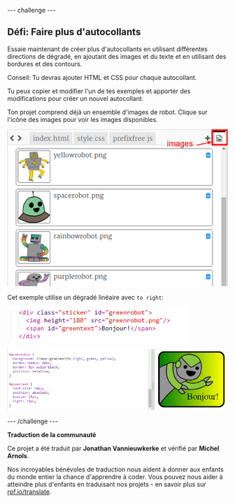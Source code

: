 --- challenge ---

## Défi: Faire plus d'autocollants

Essaie maintenant de créer plus d'autocollants en utilisant différentes directions de dégradé, en ajoutant des images et du texte et en utilisant des bordures et des contours.

Conseil: Tu devras ajouter HTML et CSS pour chaque autocollant.

Tu peux copier et modifier l'un de tes exemples et apporter des modifications pour créer un nouvel autocollant.

Ton projet comprend déjà un ensemble d'images de robot. Clique sur l'icône des images pour voir les images disponibles.

![capture d'écran](images/stickers-images.png)

Cet exemple utilise un dégradé linéaire avec `to right`:

![capture d'écran](images/stickers-green-html.png)

![capture d'écran](images/stickers-green-style.png)

--- /challenge ---


**Traduction de la communauté** 

Ce projet a été traduit par **Jonathan Vannieuwkerke** et vérifié par **Michel Arnols**.

Nos incroyables bénévoles de traduction nous aident à donner aux enfants du monde entier la chance d'apprendre à coder. Vous pouvez nous aider à atteindre plus d'enfants en traduisant nos projets - en savoir plus sur [rpf.io/translate](https://rpf.io/translate).